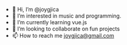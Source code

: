 - 👋 Hi, I’m @joygjica
- 👀 I’m interested in music and programming.
- 🌱 I’m currently learning vue.js
- 💞️ I’m looking to collaborate on fun projects
- 📫 How to reach me joygjica@gmail.com

<!---
joygjica/joygjica is a ✨ special ✨ repository because its `README.md` (this file) appears on your GitHub profile.
You can click the Preview link to take a look at your changes.
--->
